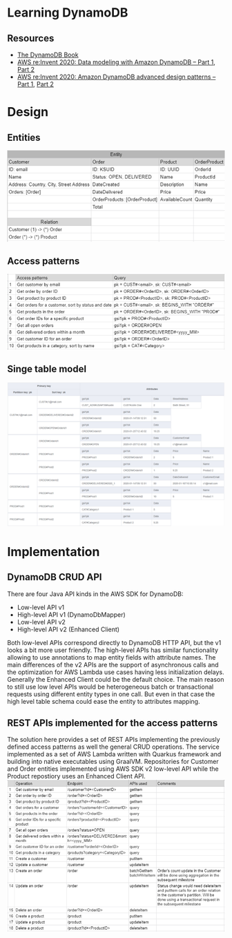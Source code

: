 # Learning DynamoDB
## Resources
* [The DynamoDB Book](https://www.dynamodbbook.com/)
* [AWS re:Invent 2020: Data modeling with Amazon DynamoDB – Part 1](https://www.youtube.com/watch?v=fiP2e-g-r4g), [Part 2](https://www.youtube.com/watch?v=0uLF1tjI_BI)
* [AWS re:Invent 2020: Amazon DynamoDB advanced design patterns – Part 1](https://www.youtube.com/watch?v=MF9a1UNOAQo), [Part 2](https://www.youtube.com/watch?v=_KNrRdWD25M)
# Design
## Entities
![Entities table](/images/entities.png)
## Access patterns
![Access patterns table](/images/access-patterns.png)
## Singe table model
![Singe table model](/images/facets.png)
# Implementation
## DynamoDB CRUD API
There are four Java API kinds in the AWS SDK for DynamoDB:
* Low-level API v1
* High-level API v1 (DynamoDbMapper)
* Low-level API v2
* High-level API v2 (Enhanced Client)

Both low-level APIs correspond directly to DynamoDB HTTP API, but the v1 looks a bit more user friendly.
The high-level APIs has similar functionality allowing to use annotations to map entity fields with attribute names.
The main differences of the v2 APIs are the support of asynchronous calls and the optimization for AWS Lambda use cases having less initialization delays.
Generally the Enhanced Client could be the default choice. The main reason to still use low level APIs would be heterogeneous batch or transactional requests using different entity types in one call. But even in that case the high level table schema could ease the entity to attributes mapping.
## REST APIs implemented for the access patterns
The solution here provides a set of REST APIs implementing the previously defined access patterns as well the general CRUD operations.
The service implemented as a set of AWS Lambda written with Quarkus framework and building into native executables using GraalVM.
Repositories for Customer and Order entities implemented using AWS SDK v2 low-level API while the Product repostiory uses an Enhanced Client API.
![CRUD APIs](/images/crud.png)

